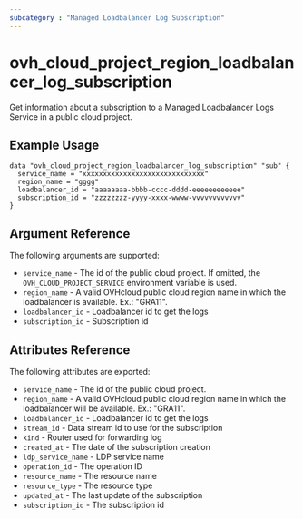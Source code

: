 ```yaml
---
subcategory : "Managed Loadbalancer Log Subscription"
---
```


# ovh_cloud_project_region_loadbalancer_log_subscription

Get information about a subscription to a Managed Loadbalancer Logs Service in a public cloud project.

## Example Usage


```hcl
data "ovh_cloud_project_region_loadbalancer_log_subscription" "sub" {
  service_name = "xxxxxxxxxxxxxxxxxxxxxxxxxxxxxx"
  region_name = "gggg"
  loadbalancer_id = "aaaaaaaa-bbbb-cccc-dddd-eeeeeeeeeeee"
  subscription_id = "zzzzzzzz-yyyy-xxxx-wwww-vvvvvvvvvvvv"
}
```

## Argument Reference

The following arguments are supported:

* `service_name` - The id of the public cloud project. If omitted, the `OVH_CLOUD_PROJECT_SERVICE` environment variable is used.
* `region_name` - A valid OVHcloud public cloud region name in which the loadbalancer is available. Ex.: "GRA11". 
* `loadbalancer_id` - Loadbalancer id to get the logs
* `subscription_id` - Subscription id

## Attributes Reference

The following attributes are exported:

* `service_name` - The id of the public cloud project.
* `region_name` - A valid OVHcloud public cloud region name in which the loadbalancer will be available. Ex.: "GRA11". 
* `loadbalancer_id` - Loadbalancer id to get the logs
* `stream_id` - Data stream id to use for the subscription
* `kind` - Router used for forwarding log 
* `created_at` - The date of the subscription creation
* `ldp_service_name` - LDP service name
* `operation_id` - The operation ID
* `resource_name` - The resource name
* `resource_type` - The resource type
* `updated_at` - The last update of the subscription
* `subscription_id` - The subscription id